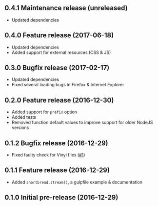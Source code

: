 ## 0.4.1 Maintenance release (unreleased)
* Updated dependencies

## 0.4.0 Feature release (2017-06-18)
* Updated dependencies
* Added support for external resources (CSS & JS)

## 0.3.0 Bugfix release (2017-02-17)
* Updated dependencies
* Fixed several loading bugs in Firefox & Internet Explorer

## 0.2.0 Feature release (2016-12-30)
* Added support for `prefix` option
* Added tests
* Removed function default values to improve support for older NodeJS versions

## 0.1.2 Bugfix release (2016-12-29)
* Fixed faulty check for Vinyl files ([#1](https://github.com/jkphl/shortbread/issues/1))

## 0.1.1 Feature release (2016-12-29)
* Added `shortbread.stream()`, a gulpfile example & documentation

## 0.1.0 Initial pre-release (2016-12-29)
